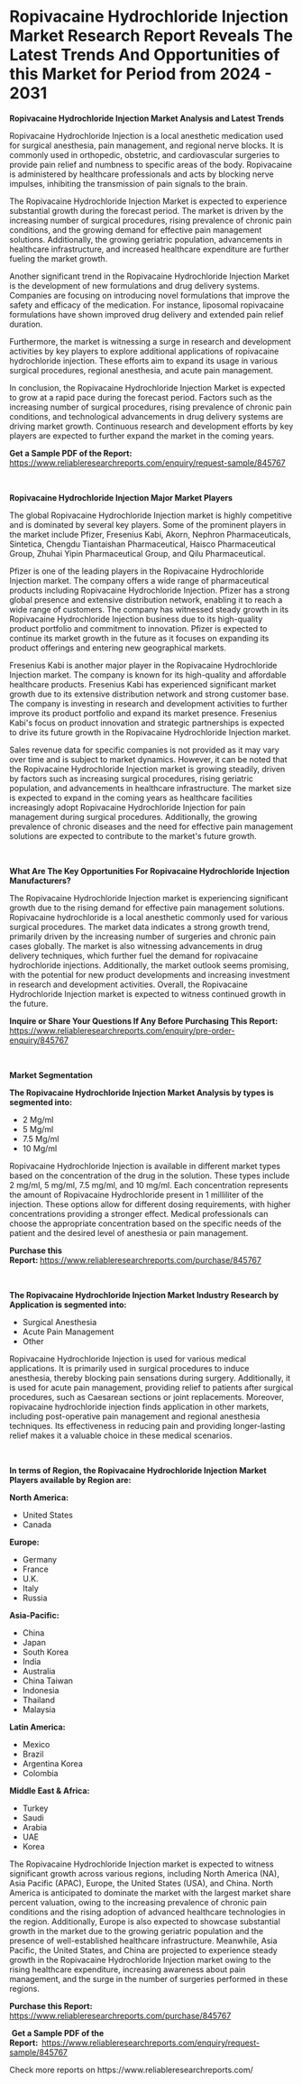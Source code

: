 <p><h1>Ropivacaine Hydrochloride Injection Market Research Report Reveals The Latest Trends And Opportunities of this Market for Period from 2024 - 2031</h1></p><p><strong>Ropivacaine Hydrochloride Injection Market Analysis and Latest Trends</strong></p>
<p><p>Ropivacaine Hydrochloride Injection is a local anesthetic medication used for surgical anesthesia, pain management, and regional nerve blocks. It is commonly used in orthopedic, obstetric, and cardiovascular surgeries to provide pain relief and numbness to specific areas of the body. Ropivacaine is administered by healthcare professionals and acts by blocking nerve impulses, inhibiting the transmission of pain signals to the brain.</p><p>The Ropivacaine Hydrochloride Injection Market is expected to experience substantial growth during the forecast period. The market is driven by the increasing number of surgical procedures, rising prevalence of chronic pain conditions, and the growing demand for effective pain management solutions. Additionally, the growing geriatric population, advancements in healthcare infrastructure, and increased healthcare expenditure are further fueling the market growth.</p><p>Another significant trend in the Ropivacaine Hydrochloride Injection Market is the development of new formulations and drug delivery systems. Companies are focusing on introducing novel formulations that improve the safety and efficacy of the medication. For instance, liposomal ropivacaine formulations have shown improved drug delivery and extended pain relief duration.</p><p>Furthermore, the market is witnessing a surge in research and development activities by key players to explore additional applications of ropivacaine hydrochloride injection. These efforts aim to expand its usage in various surgical procedures, regional anesthesia, and acute pain management.</p><p>In conclusion, the Ropivacaine Hydrochloride Injection Market is expected to grow at a rapid pace during the forecast period. Factors such as the increasing number of surgical procedures, rising prevalence of chronic pain conditions, and technological advancements in drug delivery systems are driving market growth. Continuous research and development efforts by key players are expected to further expand the market in the coming years.</p></p>
<p><strong>Get a Sample PDF of the Report:&nbsp;</strong> <a href="https://www.reliableresearchreports.com/enquiry/request-sample/845767">https://www.reliableresearchreports.com/enquiry/request-sample/845767</a></p>
<p>&nbsp;</p>
<p><strong>Ropivacaine Hydrochloride Injection Major Market Players</strong></p>
<p><p>The global Ropivacaine Hydrochloride Injection market is highly competitive and is dominated by several key players. Some of the prominent players in the market include Pfizer, Fresenius Kabi, Akorn, Nephron Pharmaceuticals, Sintetica, Chengdu Tiantaishan Pharmaceutical, Haisco Pharmaceutical Group, Zhuhai Yipin Pharmaceutical Group, and Qilu Pharmaceutical.</p><p>Pfizer is one of the leading players in the Ropivacaine Hydrochloride Injection market. The company offers a wide range of pharmaceutical products including Ropivacaine Hydrochloride Injection. Pfizer has a strong global presence and extensive distribution network, enabling it to reach a wide range of customers. The company has witnessed steady growth in its Ropivacaine Hydrochloride Injection business due to its high-quality product portfolio and commitment to innovation. Pfizer is expected to continue its market growth in the future as it focuses on expanding its product offerings and entering new geographical markets.</p><p>Fresenius Kabi is another major player in the Ropivacaine Hydrochloride Injection market. The company is known for its high-quality and affordable healthcare products. Fresenius Kabi has experienced significant market growth due to its extensive distribution network and strong customer base. The company is investing in research and development activities to further improve its product portfolio and expand its market presence. Fresenius Kabi's focus on product innovation and strategic partnerships is expected to drive its future growth in the Ropivacaine Hydrochloride Injection market.</p><p>Sales revenue data for specific companies is not provided as it may vary over time and is subject to market dynamics. However, it can be noted that the Ropivacaine Hydrochloride Injection market is growing steadily, driven by factors such as increasing surgical procedures, rising geriatric population, and advancements in healthcare infrastructure. The market size is expected to expand in the coming years as healthcare facilities increasingly adopt Ropivacaine Hydrochloride Injection for pain management during surgical procedures. Additionally, the growing prevalence of chronic diseases and the need for effective pain management solutions are expected to contribute to the market's future growth.</p></p>
<p>&nbsp;</p>
<p><strong>What Are The Key Opportunities For Ropivacaine Hydrochloride Injection Manufacturers?</strong></p>
<p><p>The Ropivacaine Hydrochloride Injection market is experiencing significant growth due to the rising demand for effective pain management solutions. Ropivacaine hydrochloride is a local anesthetic commonly used for various surgical procedures. The market data indicates a strong growth trend, primarily driven by the increasing number of surgeries and chronic pain cases globally. The market is also witnessing advancements in drug delivery techniques, which further fuel the demand for ropivacaine hydrochloride injections. Additionally, the market outlook seems promising, with the potential for new product developments and increasing investment in research and development activities. Overall, the Ropivacaine Hydrochloride Injection market is expected to witness continued growth in the future.</p></p>
<p><strong>Inquire or Share Your Questions If Any Before Purchasing This Report:</strong> <a href="https://www.reliableresearchreports.com/enquiry/pre-order-enquiry/845767">https://www.reliableresearchreports.com/enquiry/pre-order-enquiry/845767</a></p>
<p>&nbsp;</p>
<p><strong>Market Segmentation</strong></p>
<p><strong>The Ropivacaine Hydrochloride Injection Market Analysis by types is segmented into:</strong></p>
<p><ul><li>2 Mg/ml</li><li>5 Mg/ml</li><li>7.5 Mg/ml</li><li>10 Mg/ml</li></ul></p>
<p><p>Ropivacaine Hydrochloride Injection is available in different market types based on the concentration of the drug in the solution. These types include 2 mg/ml, 5 mg/ml, 7.5 mg/ml, and 10 mg/ml. Each concentration represents the amount of Ropivacaine Hydrochloride present in 1 milliliter of the injection. These options allow for different dosing requirements, with higher concentrations providing a stronger effect. Medical professionals can choose the appropriate concentration based on the specific needs of the patient and the desired level of anesthesia or pain management.</p></p>
<p><strong>Purchase this Report:&nbsp;</strong><a href="https://www.reliableresearchreports.com/purchase/845767">https://www.reliableresearchreports.com/purchase/845767</a></p>
<p>&nbsp;</p>
<p><strong>The Ropivacaine Hydrochloride Injection Market Industry Research by Application is segmented into:</strong></p>
<p><ul><li>Surgical Anesthesia</li><li>Acute Pain Management</li><li>Other</li></ul></p>
<p><p>Ropivacaine Hydrochloride Injection is used for various medical applications. It is primarily used in surgical procedures to induce anesthesia, thereby blocking pain sensations during surgery. Additionally, it is used for acute pain management, providing relief to patients after surgical procedures, such as Caesarean sections or joint replacements. Moreover, ropivacaine hydrochloride injection finds application in other markets, including post-operative pain management and regional anesthesia techniques. Its effectiveness in reducing pain and providing longer-lasting relief makes it a valuable choice in these medical scenarios.</p></p>
<p>&nbsp;</p>
<p><strong>In terms of Region, the Ropivacaine Hydrochloride Injection Market Players available by Region are:</strong></p>
<p>
    <p> <strong> North America: </strong>
        <ul>
            <li>United States</li>
            <li>Canada</li>
        </ul>
        </p> 
    <p> <strong> Europe: </strong>
        <ul>
            <li>Germany</li>
            <li>France</li>
            <li>U.K.</li>
            <li>Italy</li>
            <li>Russia</li>
        </ul>
        </p> 
    <p> <strong> Asia-Pacific: </strong>
        <ul>
            <li>China</li>
            <li>Japan</li>
            <li>South Korea</li>
            <li>India</li>
            <li>Australia</li>
            <li>China Taiwan</li>
            <li>Indonesia</li>
            <li>Thailand</li>
            <li>Malaysia</li>
        </ul>
        </p> 
    <p> <strong> Latin America: </strong>
        <ul>
            <li>Mexico</li>
            <li>Brazil</li>
            <li>Argentina Korea</li>
            <li>Colombia</li>
        </ul>
        </p> 
    <p> <strong> Middle East & Africa: </strong>
        <ul>
            <li>Turkey</li>
            <li>Saudi</li>
            <li>Arabia</li>
            <li>UAE</li>
            <li>Korea</li>
        </ul>
    </p>
    </p>
<p><p>The Ropivacaine Hydrochloride Injection market is expected to witness significant growth across various regions, including North America (NA), Asia Pacific (APAC), Europe, the United States (USA), and China. North America is anticipated to dominate the market with the largest market share percent valuation, owing to the increasing prevalence of chronic pain conditions and the rising adoption of advanced healthcare technologies in the region. Additionally, Europe is also expected to showcase substantial growth in the market due to the growing geriatric population and the presence of well-established healthcare infrastructure. Meanwhile, Asia Pacific, the United States, and China are projected to experience steady growth in the Ropivacaine Hydrochloride Injection market owing to the rising healthcare expenditure, increasing awareness about pain management, and the surge in the number of surgeries performed in these regions.</p></p>
<p><strong>Purchase this Report: </strong><a href="https://www.reliableresearchreports.com/purchase/845767">https://www.reliableresearchreports.com/purchase/845767</a></p>
<p>&nbsp;<strong>Get a Sample PDF of the Report:&nbsp;&nbsp;</strong><a href="https://www.reliableresearchreports.com/enquiry/request-sample/845767">https://www.reliableresearchreports.com/enquiry/request-sample/845767</a></p>
<p><strong></strong></p>
<p>Check more reports on https://www.reliableresearchreports.com/</p>